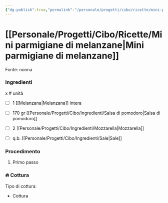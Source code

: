 ```yaml
---
{"dg-publish":true,"permalink":"/personale/progetti/cibo/ricette/mini-parmigiane-di-melanzane/"}
---
```


# [[Personale/Progetti/Cibo/Ricette/Mini parmigiane di melanzane\|Mini parmigiane di melanzane]]

Fonte: nonna


### Ingredienti

x # unità

- [ ] 1 [[Melanzana\|Melanzana]] intera
- [ ] 170 gr [[Personale/Progetti/Cibo/Ingredienti/Salsa di pomodoro\|Salsa di pomodoro]]
- [ ] 2 [[Personale/Progetti/Cibo/Ingredienti/Mozzarella\|Mozzarella]]
- [ ] q.b. [[Personale/Progetti/Cibo/Ingredienti/Sale\|Sale]]


### Procedimento

1. Primo passo


### 🔥 Cottura

Tipo di cottura:
- Cottura

